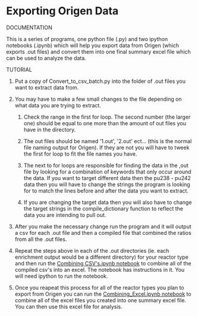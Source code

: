 Exporting Origen Data
==================================

DOCUMENTATION

This is a series of programs, one python file (.py) and two ipython notebooks (.ipynb) which will help you export data from Origen (which exports .out files) and convert them into one final summary excel file which can be used to analyze the data.

TUTORIAL

1. Put a copy of Convert_to_csv_batch.py into the folder of .out files you want to extract data from.

2. You may have to make a few small changes to the file depending on what data you are trying to extract.
    
    1. Check the range in the first for loop. The second number (the larger one) should be equal to one more than the amount of out files you have in the directory.

    2. The out files should be named '1.out', '2.out' ect... (this is the normal file naming output for Origen). If they are not you will have to tweek the first for loop to fit the file names you have.

    3. The next to for loops are responsible for finding the data in the ,out file by looking for a combination of keywords that only occur around the data. If you want to target different data then the pu238 - pu242 data then you will have to change the strings the program is looking for to match the lines before and after the data you want to extract.

    4. If you are changing the target data then you will also have to change the target strings in the compile_dictionary function to reflect the data you are intending to pull out.

3. After you make the necessary change run the program and it will output a csv for each .out file and then a compiled file that combined the ratios from all the .out files.

4. Repeat the steps above in each of the .out directories (ie. each enrichment output would be a different directory) for your reactor type and then run the [Combining CSV's.ipynb notebook]("http://nbviewer.ipython.org/urls/raw.githubusercontent.com/cmgerber/Nuclear_Forensics_Cluster_Analysis/master/Exporting_Origen_Data/Combining_CSVs.ipynb?create=1) to combine all of the compiled csv's into an excel.  The notebook has instructions in it. You will need ipython to run the notebook.

5. Once you reapeat this process for all of the reactor types you plan to export from Origen you can run the [Combining_Excel.ipynb notebook](https://raw.githubusercontent.com/cmgerber/Nuclear_Forensics_Cluster_Analysis/master/Exporting_Origen_Data/Combining_Excel.ipynb) to combine all of the excel files you created into one summary excel file. You can then use this excel file for analysis.
